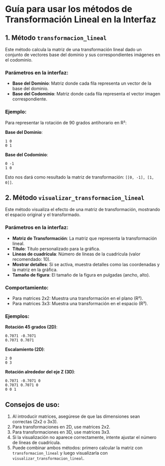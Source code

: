 # Guía para usar los métodos de Transformación Lineal en la Interfaz

## 1. Método `transformacion_lineal`

Este método calcula la matriz de una transformación lineal dado un conjunto de vectores base del dominio y sus correspondientes imágenes en el codominio.

### Parámetros en la interfaz:

- **Base del Dominio**: Matriz donde cada fila representa un vector de la base del dominio.
- **Base del Codominio**: Matriz donde cada fila representa el vector imagen correspondiente.

### Ejemplo:

Para representar la rotación de 90 grados antihorario en R²:

**Base del Dominio**:
```
1 0
0 1
```

**Base del Codominio**:
```
0 -1
1 0
```

Esto nos dará como resultado la matriz de transformación: `[[0, -1], [1, 0]]`.

## 2. Método `visualizar_transformacion_lineal`

Este método visualiza el efecto de una matriz de transformación, mostrando el espacio original y el transformado.

### Parámetros en la interfaz:

- **Matriz de Transformación**: La matriz que representa la transformación lineal.
- **Título**: Título personalizado para la gráfica.
- **Líneas de cuadrícula**: Número de líneas de la cuadrícula (valor recomendado: 10).
- **Mostrar detalles**: Si se activa, muestra detalles como las coordenadas y la matriz en la gráfica.
- **Tamaño de figura**: El tamaño de la figura en pulgadas (ancho, alto).

### Comportamiento:

- Para matrices 2x2: Muestra una transformación en el plano (R²).
- Para matrices 3x3: Muestra una transformación en el espacio (R³).

### Ejemplos:

**Rotación 45 grados (2D)**:
```
0.7071 -0.7071
0.7071 0.7071
```

**Escalamiento (2D)**:
```
2 0
0 3
```

**Rotación alrededor del eje Z (3D)**:
```
0.7071 -0.7071 0
0.7071 0.7071 0
0 0 1
```

## Consejos de uso:

1. Al introducir matrices, asegúrese de que las dimensiones sean correctas (2x2 o 3x3).
2. Para transformaciones en 2D, use matrices 2x2.
3. Para transformaciones en 3D, use matrices 3x3.
4. Si la visualización no aparece correctamente, intente ajustar el número de líneas de cuadrícula.
5. Puede combinar ambos métodos: primero calcular la matriz con `transformacion_lineal` y luego visualizarla con `visualizar_transformacion_lineal`.
